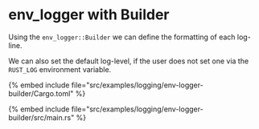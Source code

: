 # env_logger with Builder

Using the `env_logger::Builder` we can define the formatting of each log-line.

We can also set the default log-level, if the user does not set one via the `RUST_LOG` environment variable.


{% embed include file="src/examples/logging/env-logger-builder/Cargo.toml" %}

{% embed include file="src/examples/logging/env-logger-builder/src/main.rs" %}

